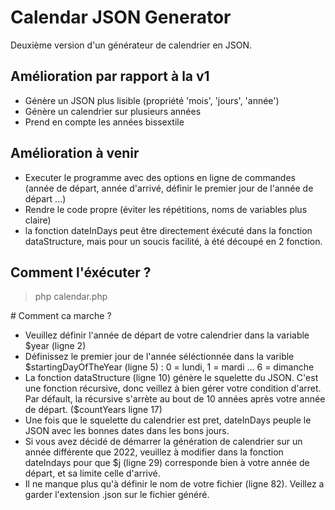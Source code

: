 # Calendar JSON Generator

Deuxième version d'un générateur de calendrier en JSON.

## Amélioration par rapport à la v1

- Génère un JSON plus lisible (propriété 'mois', 'jours', 'année')
- Génère un calendrier sur plusieurs années
- Prend en compte les années bissextile

## Amélioration à venir

- Executer le programme avec des options en ligne de commandes (année de départ, année d'arrivé, définir le premier jour de l'année de départ ...)
- Rendre le code propre (éviter les répétitions, noms de variables plus claire)
- la fonction dateInDays peut être directement éxécuté dans la fonction dataStructure, mais pour un soucis facilité, à été découpé en 2 fonction.

## Comment l'éxécuter ?

> php calendar.php

# Comment ca marche ?

- Veuillez définir l'année de départ de votre calendrier dans la variable $year (ligne 2)
- Définissez le premier jour de l'année séléctionnée dans la varible $startingDayOfTheYear (ligne 5) : 0 = lundi, 1 = mardi ... 6 = dimanche
- La fonction dataStructure (ligne 10) génère le squelette du JSON. C'est une fonction récursive, donc veillez à bien gérer votre condition d'arret. Par défault, la récursive s'arrète au bout de 10 années après votre année de départ. ($countYears ligne 17)
- Une fois que le squelette du calendrier est pret, dateInDays peuple le JSON avec les bonnes dates dans les bons jours.
- Si vous avez décidé de démarrer la génération de calendrier sur un année différente que 2022, veuillez à modifier dans la fonction dateIndays pour que $j (ligne 29) corresponde bien à votre année de départ, et sa limite celle d'arrivé.
- Il ne manque plus qu'à définir le nom de votre fichier (ligne 82). Veillez a garder l'extension .json sur le fichier généré.